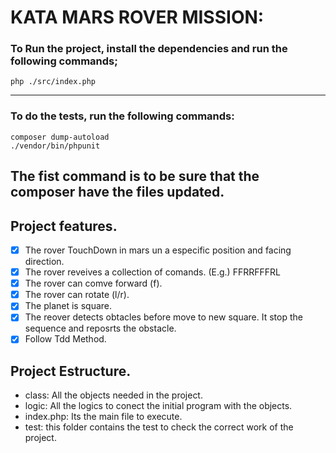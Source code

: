 # KATA MARS ROVER MISSION:

### To Run the project, install the dependencies and run the following commands;

```
php ./src/index.php 
```
---
### To do the tests, run the following commands:

```
composer dump-autoload 
./vendor/bin/phpunit   
```
The fist command is to be sure that the composer have the files updated.
---

## Project features.
- [X] The rover TouchDown in mars un a especific position and facing direction.
- [X] The rover reveives a collection of comands. (E.g.) FFRRFFFRL
- [X] The rover can comve forward (f).
- [X] The rover can rotate (l/r).
- [X] The planet is square.
- [X] The reover detects obtacles before move to new square. It stop the sequence and reposrts the obstacle.
- [X] Follow Tdd Method.

## Project Estructure.

- class: All the objects needed in the project.
- logic: All the logics to conect the initial program with the objects.
- index.php: Its the main file to execute.
- test: this folder contains the test to check the correct work of the project.



